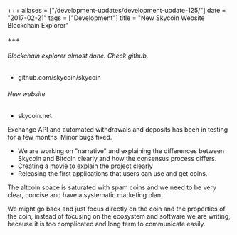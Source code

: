 +++
aliases = ["/development-updates/development-update-125/"]
date = "2017-02-21"
tags = ["Development"]
title = "New Skycoin Website Blockchain Explorer"

+++
###### Blockchain explorer almost done. Check github.
- github.com/skycoin/skycoin

###### New website
- skycoin.net

Exchange API and automated withdrawals and deposits has been in testing for a few months. Minor bugs fixed.

- We are working on "narrative" and explaining the differences between Skycoin and Bitcoin clearly and how the consensus process differs.
- Creating a movie to explain the project clearly
- Releasing the first applications that users can use and get coins.

The altcoin space is saturated with spam coins and we need to be very clear, concise and have a systematic marketing plan.

We might go back and just focus directly on the coin and the properties of the coin, instead of focusing on the ecosystem and software we are writing, because it is too complicated and long term to communicate easily.